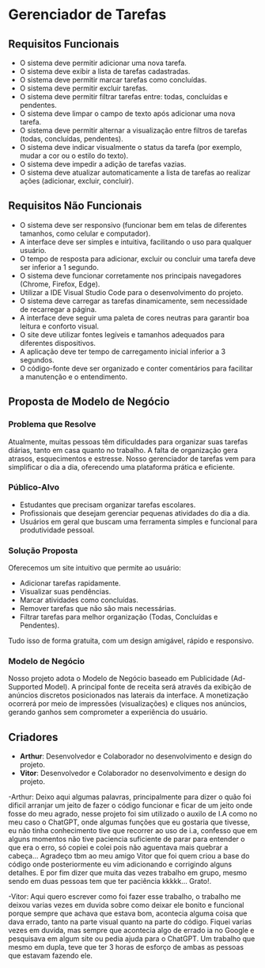 # Gerenciador de Tarefas

## Requisitos Funcionais

- O sistema deve permitir adicionar uma nova tarefa.
- O sistema deve exibir a lista de tarefas cadastradas.
- O sistema deve permitir marcar tarefas como concluídas.
- O sistema deve permitir excluir tarefas.
- O sistema deve permitir filtrar tarefas entre: todas, concluídas e pendentes.
- O sistema deve limpar o campo de texto após adicionar uma nova tarefa.
- O sistema deve permitir alternar a visualização entre filtros de tarefas (todas, concluídas, pendentes).
- O sistema deve indicar visualmente o status da tarefa (por exemplo, mudar a cor ou o estilo do texto).
- O sistema deve impedir a adição de tarefas vazias.
- O sistema deve atualizar automaticamente a lista de tarefas ao realizar ações (adicionar, excluir, concluir).

## Requisitos Não Funcionais

- O sistema deve ser responsivo (funcionar bem em telas de diferentes tamanhos, como celular e computador).
- A interface deve ser simples e intuitiva, facilitando o uso para qualquer usuário.
- O tempo de resposta para adicionar, excluir ou concluir uma tarefa deve ser inferior a 1 segundo.
- O sistema deve funcionar corretamente nos principais navegadores (Chrome, Firefox, Edge).
- Utilizar a IDE Visual Studio Code para o desenvolvimento do projeto.
- O sistema deve carregar as tarefas dinamicamente, sem necessidade de recarregar a página.
- A interface deve seguir uma paleta de cores neutras para garantir boa leitura e conforto visual.
- O site deve utilizar fontes legíveis e tamanhos adequados para diferentes dispositivos.
- A aplicação deve ter tempo de carregamento inicial inferior a 3 segundos.
- O código-fonte deve ser organizado e conter comentários para facilitar a manutenção e o entendimento.

## Proposta de Modelo de Negócio

### Problema que Resolve

Atualmente, muitas pessoas têm dificuldades para organizar suas tarefas diárias, tanto em casa quanto no trabalho. A falta de organização gera atrasos, esquecimentos e estresse. Nosso gerenciador de tarefas vem para simplificar o dia a dia, oferecendo uma plataforma prática e eficiente.

### Público-Alvo

- Estudantes que precisam organizar tarefas escolares.
- Profissionais que desejam gerenciar pequenas atividades do dia a dia.
- Usuários em geral que buscam uma ferramenta simples e funcional para produtividade pessoal.

### Solução Proposta

Oferecemos um site intuitivo que permite ao usuário:
- Adicionar tarefas rapidamente.
- Visualizar suas pendências.
- Marcar atividades como concluídas.
- Remover tarefas que não são mais necessárias.
- Filtrar tarefas para melhor organização (Todas, Concluídas e Pendentes).

Tudo isso de forma gratuita, com um design amigável, rápido e responsivo.

### Modelo de Negócio

Nosso projeto adota o Modelo de Negócio baseado em Publicidade (Ad-Supported Model). A principal fonte de receita será através da exibição de anúncios discretos posicionados nas laterais da interface. A monetização ocorrerá por meio de impressões (visualizações) e cliques nos anúncios, gerando ganhos sem comprometer a experiência do usuário.

##  Criadores

- **Arthur**: Desenvolvedor e Colaborador no desenvolvimento e design do projeto.
- **Vitor**: Desenvolvedor e Colaborador no desenvolvimento e design do projeto.

-Arthur: Deixo aqui algumas palavras, principalmente para dizer o quão foi dificil arranjar um jeito de fazer o código funcionar
e ficar de um jeito onde fosse do meu agrado, nesse projeto foi sim utilizado o auxilo de I.A como no meu caso o ChatGPT, onde algumas
funções que eu gostaria que tivesse, eu não tinha conhecimento tive que recorrer ao uso de i.a, confesso que em alguns momentos não tive
paciencia suficiente de parar para entender o que era o erro, só copiei e colei pois não aguentava mais quebrar a cabeça...
Agradeço tbm ao meu amigo Vitor que foi quem criou a base do código onde posteriormente eu vim adicionando e corrigindo alguns detalhes.
E por fim dizer que muita das vezes trabalho em grupo, mesmo sendo em duas pessoas tem que ter paciência kkkkk... Grato!.

-Vitor: Aqui quero escrever como foi fazer esse trabalho, o trabalho me deixou varias vezes em duvida sobre como deixar ele bonito e
funcional porque sempre que achava que estava bom, acontecia alguma coisa que dava errado, tanto na parte visual quanto na parte do 
código. Fiquei varias vezes em duvida, mas sempre que acontecia algo de errado ia no Google e pesquisava em algum site ou pedia ajuda 
para o ChatGPT. Um trabalho que mesmo em dupla, teve que ter 3 horas de esforço de ambas as pessoas que estavam fazendo ele.